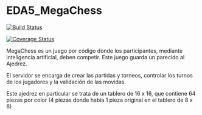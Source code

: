 # EDA5_MegaChess

[![Build Status](https://travis-ci.com/nahueldiaz92/EDA5_MegaChess.svg?branch=main)](https://travis-ci.com/nahueldiaz92/EDA5_MegaChess)

[![Coverage Status](https://coveralls.io/repos/github/nahueldiaz92/EDA5_MegaChess/badge.svg?branch=main&service=github)](https://coveralls.io/github/nahueldiaz92/EDA5_MegaChess?branch=main)

MegaChess es un juego por código donde los participantes, mediante inteligencia artificial, deben competir. Este juego guarda un parecido al Ajedrez. 

El servidor se encarga de crear las partidas y torneos, controlar los turnos de los jugadores y la validación de las movidas. 

Este ajedrez en particular se trata de un tablero de 16 x 16, que contiene 64 piezas por color (4 piezas donde había 1 pieza original en el tablero de 8 x 8)
